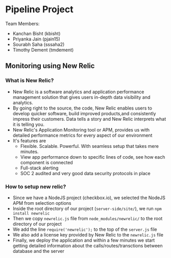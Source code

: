 # Pipeline Project

Team Members:

* Kanchan Bisht (kbisht)
* Priyanka Jain (pjain15)
* Sourabh Saha (sssaha2)
* Timothy Dement (tmdement)

## Monitoring using New Relic
### What is New Relic?
* New Relic is a software analytics and application performance management solution that gives users in-depth data visibility and analytics. 
* By going right to the source, the code, New Relic enables users to develop quicker software, build improved products,and consistently impress their customers. Data tells a story and New Relic interprets what it is telling you.
* New Relic's Application Monitoring tool or APM, provides us with detailed performance metrics for every aspect of our environment
* It's features are
  * Flexible. Scalable. Powerful. With seamless setup that takes mere minutes.
  * View app performance down to specific lines of code, see how each component is connected
  * Full-stack alerting
  * SOC 2 audited and very good data security protocols in place
 ### How to setup new relic?
 * Since we have a NodeJS project (checkbox.io), we selected the NodeJS APM from selection options
 * Inside the root directory of our project (`server-side/site/`), we run `npm install newrelic`
 * Then we copy `newrelic.js` file from `node_modules/newrelic/` to the root directory of our project
 * We add the line `require('newrelic');` to the top of the `server.js` file
 * We also add a license key provided by New Relic to the `newrelic.js` file
 * Finally, we deploy the application and within a few minutes we start getting detailed information about the calls/routes/transctions between database and the server

